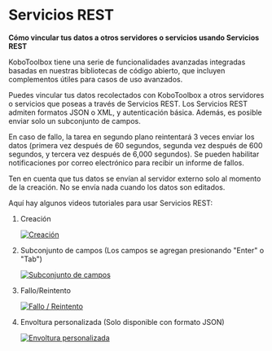 # Servicios REST

**Cómo vincular tus datos a otros servidores o servicios usando Servicios REST**

KoboToolbox tiene una serie de funcionalidades avanzadas integradas basadas en nuestras bibliotecas de código abierto, que incluyen complementos útiles para casos de uso avanzados.

Puedes vincular tus datos recolectados con KoboToolbox a otros servidores o servicios que poseas a través de Servicios REST. Los Servicios REST admiten formatos JSON o XML, y autenticación básica. Además, es posible enviar solo un subconjunto de campos.

En caso de fallo, la tarea en segundo plano reintentará 3 veces enviar los datos (primera vez después de 60 segundos, segunda vez después de 600 segundos, y tercera vez después de 6,000 segundos). Se pueden habilitar notificaciones por correo electrónico para recibir un informe de fallos.

Ten en cuenta que tus datos se envían al servidor externo solo al momento de la creación. No se envía nada cuando los datos son editados.

Aquí hay algunos videos tutoriales para usar Servicios REST:

1. Creación

    [![Creación](/images/rest_services/thumbnail_1.jpg)](https://fast.wistia.net/embed/iframe/6i2hw2gcr1 "Creación")

2. Subconjunto de campos (Los campos se agregan presionando "Enter" o "Tab")

    [![Subconjunto de campos](/images/rest_services/thumbnail_2.jpg)](https://fast.wistia.net/embed/iframe/u6su0atm2w "Subconjunto de campos")

3. Fallo/Reintento

    [![Fallo / Reintento](/images/rest_services/thumbnail_3.jpg)](https://fast.wistia.net/embed/iframe/7my5eab5lm "Fallo / Reintento")

4. Envoltura personalizada (Solo disponible con formato JSON)

    [![Envoltura personalizada](/images/rest_services/thumbnail_4.jpg)](https://fast.wistia.net/embed/iframe/pd0czyksbx "Envoltura personalizada")